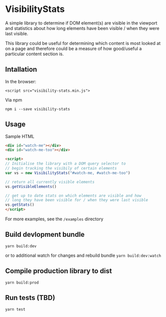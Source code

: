 # VisibilityStats
A simple library to determine if DOM element(s) are visible in the 
viewport and statistics about how long elements have been visible 
/ when they were last visible.

This library could be useful for determining which content is most
looked at on a page and therefore could be a measure of how good/useful 
a particular content section is.

## Intallation
In the browser:
```
<script src="visibility-stats.min.js">
```

Via npm
```shell
npm i --save visibility-stats
```

## Usage

Sample HTML
```html
<div id="watch-me"></div>
<div id="watch-me-too"></div>
```


```html
<script>
// Initialise the library with a DOM query selector to 
// begin tracking the visibily of certain elements
var vs = new VisibilityStats("#watch-me, #watch-me-too")

// return all currently visible elements
vs.getVisibleElements()

// get up to date stats on which elements are visible and how 
// long they have been visible for / when they were last visible
vs.getStats()
</script>
```

For more examples, see the `/examples` directory

## Build devlopment bundle
`yarn build:dev`

or to additional watch for changes and rebuild bundle
`yarn build:dev:watch`

## Compile production library to dist
`yarn build:prod`

## Run tests (TBD)
`yarn test`
